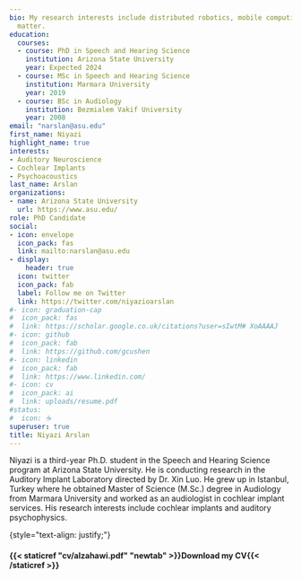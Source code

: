 ```yaml
---
bio: My research interests include distributed robotics, mobile computing and programmable
  matter.
education:
  courses:
  - course: PhD in Speech and Hearing Science
    institution: Arizona State University
    year: Expected 2024
  - course: MSc in Speech and Hearing Science
    institution: Marmara University
    year: 2019
  - course: BSc in Audiology
    institution: Bezmialem Vakif University
    year: 2008
email: "narslan@asu.edu"
first_name: Niyazi
highlight_name: true
interests:
- Auditory Neuroscience
- Cochlear Implants
- Psychoacoustics
last_name: Arslan
organizations:
- name: Arizona State University
  url: https://www.asu.edu/
role: PhD Candidate
social:
- icon: envelope
  icon_pack: fas
  link: mailto:narslan@asu.edu
- display:
    header: true
  icon: twitter
  icon_pack: fab
  label: Follow me on Twitter
  link: https://twitter.com/niyazioarslan
#- icon: graduation-cap
#  icon_pack: fas
#  link: https://scholar.google.co.uk/citations?user=sIwtM# XoAAAAJ
#- icon: github
#  icon_pack: fab
#  link: https://github.com/gcushen
#- icon: linkedin
#  icon_pack: fab
#  link: https://www.linkedin.com/
#- icon: cv
#  icon_pack: ai
#  link: uploads/resume.pdf
#status:
#  icon: ☕️
superuser: true
title: Niyazi Arslan
---
```


Niyazi is a third-year Ph.D. student in the Speech and Hearing Science program at Arizona State University. He is conducting research in the Auditory Implant Laboratory directed by Dr. Xin Luo. He grew up in Istanbul, Turkey where he obtained Master of Science (M.Sc.) degree in Audiology from Marmara University and worked as an audiologist in cochlear implant services. His research interests include cochlear implants and auditory psychophysics.

{style="text-align: justify;"}

#### <i class="fa fa-download" aria-hidden="true" style="color:#035AA6"></i> {{< staticref "cv/alzahawi.pdf" "newtab" >}}Download my CV{{< /staticref >}}
</center> 